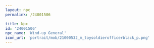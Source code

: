 ```yaml
---
layout: npc
permalink: /24001506

title: Npc
id: '24001506'
npc_name: 'Wind-up General'
icon_url: 'portrait/mob/21000532_m_toysoldierofficerblack_p.png'
---
```

